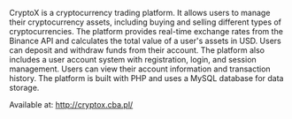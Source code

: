 CryptoX is a cryptocurrency trading platform. It allows users to manage their cryptocurrency assets, including buying and selling different types of cryptocurrencies. The platform provides real-time exchange rates from the Binance API and calculates the total value of a user's assets in USD. Users can deposit and withdraw funds from their account. The platform also includes a user account system with registration, login, and session management. Users can view their account information and transaction history. The platform is built with PHP and uses a MySQL database for data storage.

Available at: http://cryptox.cba.pl/
